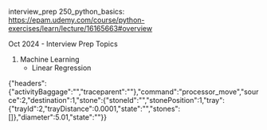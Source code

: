 interview_prep
250_python_basics: https://epam.udemy.com/course/python-exercises/learn/lecture/16165663#overview


Oct 2024 - Interview Prep Topics

1. Machine Learning
    - Linear Regression

{"headers":{"activityBaggage":"","traceparent":""},"command":"processor_move","source":2,"destination":1,"stone":{"stoneId":"","stonePosition":1,"tray":{"trayId":2,"trayDistance":0.0001,"state":"","stones":[]},"diameter":5.01,"state":""}}

